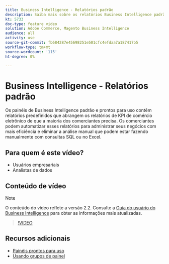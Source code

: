 ```yaml
---
title: Business Intelligence - Relatórios padrão
description: Saiba mais sobre os relatórios Business Intelligence padrão, disponíveis prontos para uso.
kt: 5733
doc-type: feature video
solution: Adobe Commerce, Magento Business Intelligence
audience: all
activity: use
source-git-commit: fb684287e45698251e501cfc4efdaa7a187417b5
workflow-type: tm+mt
source-wordcount: '115'
ht-degree: 0%

---
```



# Business Intelligence - Relatórios padrão

Os painéis de Business Intelligence padrão e prontos para uso contêm relatórios predefinidos que abrangem os relatórios de KPI de comércio eletrônico de que a maioria dos comerciantes precisa. Os comerciantes podem automatizar esses relatórios para administrar seus negócios com mais eficiência e eliminar a análise manual que podem estar fazendo manualmente com consultas SQL ou no Excel.

## Para quem é este vídeo?

- Usuários empresariais
- Analistas de dados

## Conteúdo de vídeo

>[!NOTE]
>
>O conteúdo do vídeo reflete a versão 2.2. Consulte a [Guia do usuário do Business Intelligence](https://docs.magento.com/mbi/) para obter as informações mais atualizadas.

>[!VIDEO](https://video.tv.adobe.com/v/35987?quality=12&learn=on)

## Recursos adicionais

- [Painéis prontos para uso](https://docs.magento.com/mbi/data-user/dashboards/dashboards-pro.html)
- [Usando grupos de painel](https://docs.magento.com/mbi/data-user/dashboards/using-dashboard-groups.html)
